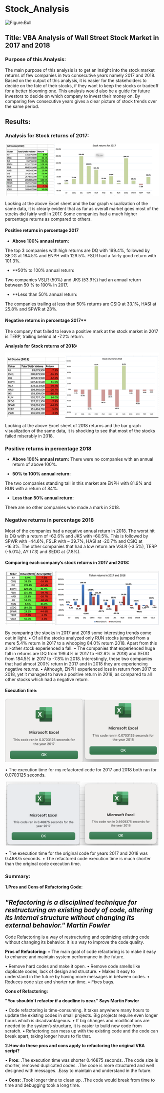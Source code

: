 # Stock_Analysis
![Figure:Bull](http://www.bullmarketleads.net/images/banner.jpg)

## Title: VBA Analysis of Wall Street Stock Market in 2017 and 2018

### Purpose of this Analysis:

The main purpose of this analysis is to get an insight into the stock market returns of few companies in two consecutive years namely 2017 and 2018. Based on the output of this analysis, it is easier for the stakeholders to decide on the fate of their stocks, if they want to keep the stocks or tradeoff for a better blooming one. This analysis would also be a guide for future investors to decide on which company to invest their money on. By comparing few consecutive years gives a clear picture of stock trends over the same period.

## Results:

### Analysis for Stock returns of 2017:
   
![Figure:1](Resources_VBA/Figure1_Stock_return_2017.png)

Looking at the above Excel sheet and the bar graph visualization of the same data, it is clearly evident that as far as overall market goes most of the stocks did fairly well in 2017. Some companies had a much higher percentage returns as compared to others.

#### Positive returns in percentage 2017

- **Above 100% annual return:**
	
The top 3 companies with high returns are DQ with 199.4%, followed by SEDG at 184.5% and ENPH with 129.5%. FSLR had a fairly good return with 101.3%. 

- **50% to 100% annual return:
	
Two companies VSLR (50%) and JKS (53.9%) had an annual return between 50 % to 100% in 2017. 

- **Less than 50% annual return:

The companies trailing at less than 50% returns are CSIQ at 33.1%, HASI at 25.8% and SPWR at 23%. 

#### Negative returns in percentage 2017**

The company that failed to leave a positive mark at the stock market in 2017 is TERP, trailing behind at -7.2% return.

**Analysis for Stock returns of 2018:**

  
![Figure:2](Resources_VBA/Figure2_Stockreturn_2018.png)

Looking at the above Excel sheet of 2018 returns and the bar graph visualization of the same data, it is shocking to see that most of the stocks failed miserably in 2018.

### Positive returns in percentage 2018

- **Above 100% annual return:**
There were no companies with an annual return of above 100%.

- **50% to 100% annual return:**
	
The two companies standing tall in this market are ENPH with 81.9% and RUN with a return of 84%.

- **Less than 50% annual return:**

There are no other companies who made a mark in 2018.

### Negative returns in percentage 2018

Most of the companies had a negative annual return in 2018. The worst hit is DQ with a return of -62.6% and JKS with -60.5%. This is followed by SPWR with -44.6%, FSLR with – 39.7%, HASI at -20.7% and CSIQ at -16.3%.
The other companies that had a low return are VSLR (-3.5%), TERP (-5.0%), AY (7.3) and SEDG at (7.8%).

#### Comparing each company’s stock returns in 2017 and 2018:
 
![Figure:3](Resources_VBA/Figure3_Compare_2017_2018.png)

By comparing the stocks in 2017 and 2018 some interesting trends come out in light. 
•	Of all the stocks analyzed only RUN stocks jumped from a mere 5.4% return in 2017 to a whooping 84.0% return 2018. Apart from this all-other stock experienced a fall.
•	The companies that experienced huge fall in returns are DQ from 199.4% in 2017 to -62.6% in 2018) and SEDG from 184.5% in 2017 to -7.8% in 2018. Interestingly, these two companies that had almost 200% return in 2017 and in 2018 they are experiencing negative returns.
•	Although, ENPH experienced loss in return from 2017 to 2018, yet it managed to have a positive return in 2018, as compared to all other stocks which had a negative return.

#### Execution time:
![Figure:4](Resources_VBA/Figure4_Refactored_time.png)

•	The execution time for my refactored code for 2017 and 2018 both ran for 0.0703125 seconds.
  
![Figure:5](Resources_VBA/Figure5_Original_time.png)

•	The execution time for the original code for years 2017 and 2018 was 0.46875 seconds. 
•	The refactored code execution time is much shorter than the original code execution time.

### Summary:

**1.Pros and Cons of Refactoring Code:**

*"Refactoring is a disciplined technique for restructuring an existing body of code, altering its internal structure without changing its external behavior."* 																			*Martin Fowler*
-	

Code Refactoring is a way of restructuring and optimizing existing code without changing its behavior. It is a way to improve the code quality. 

**Pros of Refactoring:**
•	The main goal of code refactoring is to make it easy to enhance and maintain system performance in the future.

•	Remove hard codes and make it open.
•	Remove code smells like duplicate codes, lack of design and structure.
•	Makes it easy to understand in the future by having more messages in between codes.
•	Reduces code size and shorter run time.
•	Fixes bugs.

**Cons of Refactoring:**

**"You shouldn't refactor if a deadline is near.” Says Martin Fowler**

•	Code refactoring is time-consuming. It takes anywhere many hours to update the existing codes in small projects. Big projects require even longer hours which is disadvantageous.
•	If big changes and modifications are needed to the system’s structure, it is easier to build new code from scratch.
•	Refactoring can mess up with the existing code and the code can break apart, taking longer hours to fix that.

**2.How do these pros and cons apply to refactoring the original VBA script?**

•	**Pros:**
	.The execution time was shorter 0.46875 seconds. 
	.The code size is shorter, removed duplicated codes.
	.The code is more structured and well designed with messages.
	.Easy to maintain and understand in the future.
	
•	**Cons:**
	.Took longer time to clean up.
	.The code would break from time to time and debugging took a long time.



